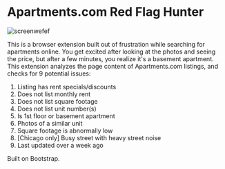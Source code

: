 # Apartments.com Red Flag Hunter

![screenwefef](https://github.com/user-attachments/assets/258c94dc-a3b9-4b1d-b167-5977f8575775)

This is a browser extension built out of frustration while searching for apartments online. You get excited after looking at the photos and seeing the price, but after a few minutes, you realize it's a basement apartment. This extension analyzes the page content of Apartments.com listings, and checks for 9 potential issues:

1. Listing has rent specials/discounts
2. Does not list monthly rent
3. Does not list square footage
4. Does not list unit number(s)
5. Is 1st floor or basement apartment
6. Photos of a similar unit
7. Square footage is abnormally low
8. [Chicago only] Busy street with heavy street noise
9. Last updated over a week ago

Built on Bootstrap.
